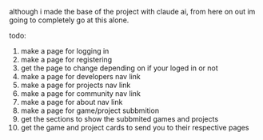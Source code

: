 although i made the base of the project with  claude ai, from here on out im going to completely go at this alone.

todo:
1. make a page for logging in
2. make a page for registering 
3. get the page to change depending on if your loged in or not
4. make a page for developers nav link
5. make a page for projects nav link
6. make a page for community nav link
7. make a page for about nav link
8. make a page for game/project subbmition 
9. get the sections to show the subbmited games and projects
10. get the game and project cards to send you to their respective pages  